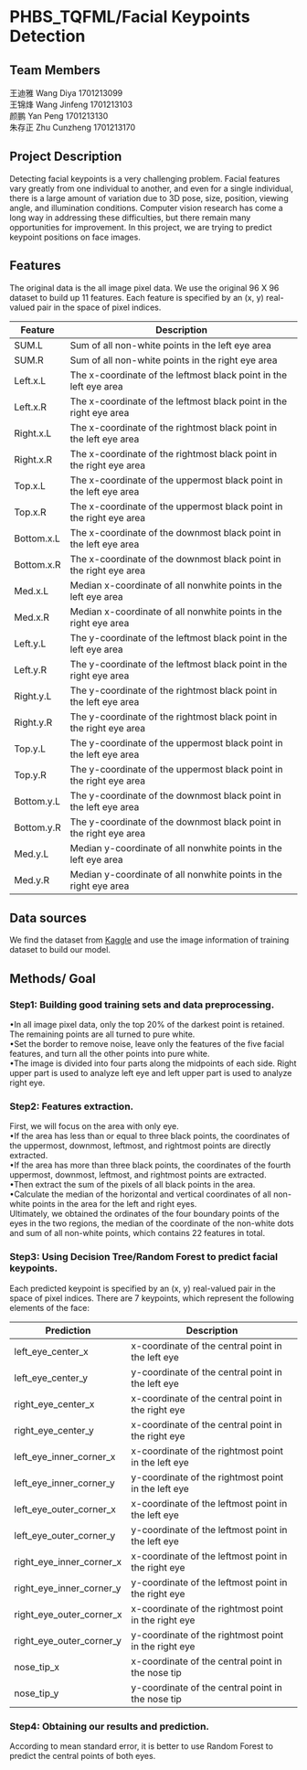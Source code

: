 # PHBS_TQFML/Facial Keypoints Detection
## Team Members
王迪雅  Wang Diya  1701213099 <br>
王锦烽  Wang Jinfeng  1701213103 <br>
颜鹏  Yan Peng  1701213130 <br>
朱存正  Zhu Cunzheng  1701213170 <br>
## Project Description
Detecting facial keypoints is a very challenging problem. Facial features vary greatly from one individual to another, and even for a single individual, there is a large amount of variation due to 3D pose, size, position, viewing angle, and illumination conditions. Computer vision research has come a long way in addressing these difficulties, but there remain many opportunities for improvement. In this project, we are trying to predict keypoint positions on face images. <br>
## Features
The original data is the all image pixel data. We use the original 96 X 96 dataset to build up 11 features. Each feature is specified by an (x, y) real-valued pair in the space of pixel indices.

Feature |Description
-------|---------
SUM.L	|Sum of all non-white points in the left eye area
SUM.R	|Sum of all non-white points in the right eye area
Left.x.L |The x-coordinate of the leftmost black point in the left eye area
Left.x.R	|The x-coordinate of the leftmost black point in the right eye area
Right.x.L	|The x-coordinate of the rightmost black point in the left eye area
Right.x.R	|The x-coordinate of the rightmost black point in the right eye area
Top.x.L	|The x-coordinate of the uppermost black point in the left eye area
Top.x.R	|The x-coordinate of the uppermost black point in the right eye area
Bottom.x.L	|The x-coordinate of the downmost black point in the left eye area
Bottom.x.R	|The x-coordinate of the downmost black point in the right eye area
Med.x.L	|Median x-coordinate of all nonwhite points in the left eye area
Med.x.R	|Median x-coordinate of all nonwhite points in the right eye area
Left.y.L	|The y-coordinate of the leftmost black point in the left eye area
Left.y.R	|The y-coordinate of the leftmost black point in the right eye area
Right.y.L	|The y-coordinate of the rightmost black point in the left eye area
Right.y.R	|The y-coordinate of the rightmost black point in the right eye area
Top.y.L	|The y-coordinate of the uppermost black point in the left eye area
Top.y.R	|The y-coordinate of the uppermost black point in the right eye area
Bottom.y.L	|The y-coordinate of the downmost black point in the left eye area
Bottom.y.R	|The y-coordinate of the downmost black point in the right eye area
Med.y.L	|Median y-coordinate of all nonwhite points in the left eye area
Med.y.R	|Median y-coordinate of all nonwhite points in the right eye area

## Data sources
We find the dataset from [Kaggle](https://www.kaggle.com/c/facial-keypoint-detection/data) and use the image information of training dataset to build our model.


## Methods/ Goal
### Step1: Building good training sets and data preprocessing.<br>
•In all image pixel data, only the top 20% of the darkest point is retained. The remaining points are all turned to pure white.<br>
•Set the border to remove noise, leave only the features of the five facial features, and turn all the other points into pure white.<br>
•The image is divided into four parts along the midpoints of each side. Right upper part is used to analyze left eye and left upper part is used to analyze right eye.<br>
### Step2: Features extraction.<br> 
First, we will focus on the area with only eye.<br>
•If the area has less than or equal to three black points, the coordinates of the uppermost, downmost, leftmost, and rightmost points are directly extracted.<br>
•If the area has more than three black points, the coordinates of the fourth uppermost, downmost, leftmost, and rightmost points are extracted.<br>
•Then extract the sum of the pixels of all black points in the area.<br>
•Calculate the median of the horizontal and vertical coordinates of all non-white points in the area for the left and right eyes.<br>
Ultimately, we obtained the ordinates of the four boundary points of the eyes in the two regions, the median of the coordinate of the non-white dots and sum of all non-white points, which contains 22 features in total.<br>
### Step3: Using Decision Tree/Random Forest to predict facial keypoints.<br> 
Each predicted keypoint is specified by an (x, y) real-valued pair in the space of pixel indices. There are 7 keypoints, which represent the following elements of the face:

Prediction | Description
-------------------|------------------------
left_eye_center_x | x-coordinate of the central point in the left eye
left_eye_center_y | y-coordinate of the central point in the left eye
right_eye_center_x | x-coordinate of the central point in the right eye
right_eye_center_y | x-coordinate of the central point in the right eye
left_eye_inner_corner_x | x-coordinate of the rightmost point in the left eye
left_eye_inner_corner_y | y-coordinate of the rightmost point in the left eye
left_eye_outer_corner_x | x-coordinate of the leftmost point in the left eye
left_eye_outer_corner_y | y-coordinate of the leftmost point in the left eye
right_eye_inner_corner_x | x-coordinate of the leftmost point in the right eye
right_eye_inner_corner_y | y-coordinate of the leftmost point in the right eye
right_eye_outer_corner_x | x-coordinate of the rightmost point in the right eye
right_eye_outer_corner_y | y-coordinate of the rightmost point in the right eye
nose_tip_x | x-coordinate of the central point in the nose tip 
nose_tip_y | y-coordinate of the central point in the nose tip

### Step4: Obtaining our results and prediction.<br> 
According to mean standard error, it is better to use Random Forest to predict the central points of both eyes.








